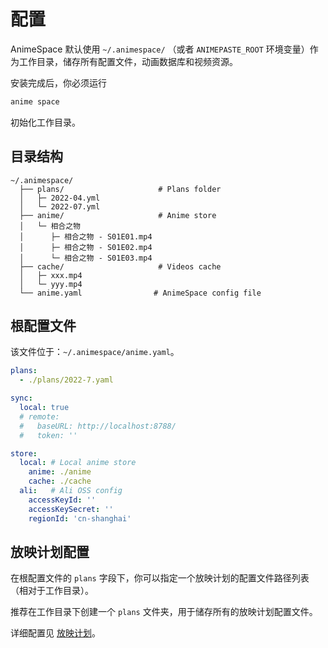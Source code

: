 # 配置

AnimeSpace 默认使用 `~/.animespace/` （或者 `ANIMEPASTE_ROOT` 环境变量）作为工作目录，储存所有配置文件，动画数据库和视频资源。

安装完成后，你必须运行

```bash
anime space
```

初始化工作目录。

## 目录结构

```text
~/.animespace/
  ├── plans/                     # Plans folder
  │   ├─ 2022-04.yml
  │   └─ 2022-07.yml
  ├── anime/                     # Anime store
  │   └─ 相合之物
  │      ├─ 相合之物 - S01E01.mp4
  │      ├─ 相合之物 - S01E02.mp4
  │      └─ 相合之物 - S01E03.mp4
  ├── cache/                     # Videos cache
  │   ├─ xxx.mp4
  │   └─ yyy.mp4
  └── anime.yaml                # AnimeSpace config file
```

## 根配置文件

该文件位于：`~/.animespace/anime.yaml`。

```yaml
plans:
  - ./plans/2022-7.yaml

sync:
  local: true
  # remote:
  #   baseURL: http://localhost:8788/
  #   token: ''

store:
  local: # Local anime store
    anime: ./anime
    cache: ./cache
  ali:   # Ali OSS config
    accessKeyId: ''
    accessKeySecret: ''
    regionId: 'cn-shanghai'
```

## 放映计划配置

在根配置文件的 `plans` 字段下，你可以指定一个放映计划的配置文件路径列表（相对于工作目录）。

推荐在工作目录下创建一个 `plans` 文件夹，用于储存所有的放映计划配置文件。

详细配置见 [放映计划](./plan.md)。
